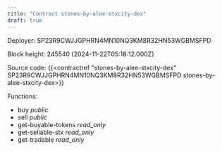 ```yaml
---
title: "Contract stones-by-alee-stxcity-dex"
draft: true
---
```

Deployer: SP23R9CWJJGPHRN4MN10NQ3KM8R32HN53WGBMSFPD


 



Block height: 245540 (2024-11-22T05:18:12.000Z)

Source code: {{<contractref "stones-by-alee-stxcity-dex" SP23R9CWJJGPHRN4MN10NQ3KM8R32HN53WGBMSFPD stones-by-alee-stxcity-dex>}}

Functions:

* buy _public_
* sell _public_
* get-buyable-tokens _read_only_
* get-sellable-stx _read_only_
* get-tradable _read_only_
